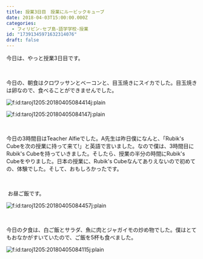 ```yaml
---
title: 授業3日目　授業にルービックキューブ
date: 2018-04-03T15:00:00.000Z
categories:
  - フィリピン-セブ島-語学学校-授業
id: "17391345971632314076"
draft: false
---
```

<p>今日は、やっと授業3日目です。</p>
<p> </p>
<p>今日の、朝食はクロワッサンとベーコンと、目玉焼きにスイカでした。目玉焼きは卵なので、食べることができませんでした。</p>
<p><img class="hatena-fotolife" title="f:id:taroj1205:20180405084414j:plain" src="https://cdn-ak.f.st-hatena.com/images/fotolife/t/taroj1205/20180405/20180405084414.jpg" alt="f:id:taroj1205:20180405084414j:plain" /></p>
<p><img class="hatena-fotolife" title="f:id:taroj1205:20180405084147j:plain" src="https://cdn-ak.f.st-hatena.com/images/fotolife/t/taroj1205/20180405/20180405084147.jpg" alt="f:id:taroj1205:20180405084147j:plain" /></p>
<p> </p>
<p>今日の3時間目はTeacher Alfieでした。A先生は昨日僕になんと、「Rubik's Cubeを次の授業に持って来て!」と英語で言いました。なので僕は、3時間目にRubik's Cubeを持っていきました。そしたら、授業の半分の時間にRubik's Cubeをやりました。日本の授業に、Rubik's Cubeなんてありえないので初めての、体験でした。そして、おもしろかったです。</p>
<p> </p>
<p> お昼ご飯です。</p>
<p><img class="hatena-fotolife" title="f:id:taroj1205:20180405084457j:plain" src="https://cdn-ak.f.st-hatena.com/images/fotolife/t/taroj1205/20180405/20180405084457.jpg" alt="f:id:taroj1205:20180405084457j:plain" /></p>
<p> </p>
<p>今日の夕食は、白ご飯とサラダ、魚に肉とジャガイモの炒め物でした。僕はとてもおなかがすいていたので、ご飯を5杯も食べました。</p>
<p><img class="hatena-fotolife" title="f:id:taroj1205:20180405084115j:plain" src="https://cdn-ak.f.st-hatena.com/images/fotolife/t/taroj1205/20180405/20180405084115.jpg" alt="f:id:taroj1205:20180405084115j:plain" /></p>
<p> </p>
